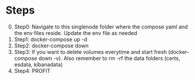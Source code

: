 # Steps

0. Step0: Navigate to this singlenode folder where the compose yaml and the env files reside. Update the env file as needed
1. Step1: docker-compose up -d
2. Step2: docker-compose down
3. Step3: If you want to delete volumes everytime and start fresh (docker-compose down -v). Also remember to rm -rf the data folders (certs, esdata, kibanadata)
4. Step4: PROFIT
